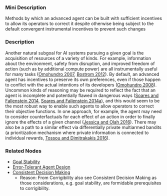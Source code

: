 ### Mini Description

Methods by which an advanced agent can be built with sufficient incentives to allow its operators to correct it despite otherwise being subject to the default convergent instrumental incentives to prevent such changes

### Description

Another natural subgoal for AI systems pursuing a given goal is the acquisition of resources of a variety of kinds. For example, information about the environment, safety from disruption, and improved freedom of action (such as by additional compute power) are all instrumentally useful for many tasks ([Omohundro 2007](http://selfawaresystems.files.wordpress.com/2008/01/nature_of_self_improving_ai.pdf), [Bostrom 2012](http://www.nickbostrom.com/superintelligentwill.pdf)). By default, an advanced agent has incentives to preserve its own preferences, even if those happen to conflict with the actual intentions of its developers ([Omohundro 2008](https://selfawaresystems.files.wordpress.com/2008/01/ai_drives_final.pdf)). Uncommon kinds of reasoning may be required to reflect the fact that an agent is incomplete and potentially flawed in dangerous ways ([Soares and Fallenstein 2014](http://intelligence.org/files/QuestionsLogicalUncertainty.pdf), [Soares and Fallenstein 2014a](http://intelligence.org/files/TechnicalAgenda.pdf)), and this would seem to be the most robust way to enable such agents to allow operators to correct their objective functions. In one approach, for example, the agent may need to consider counterfactuals for each effect of an action in order to finally ignore the effects of a given channel ([Jessica and Olah 2016](https://agentfoundations.org/item?id=735)). There may also be a path to a similar effect via differentially private multiarmed bandits (a prioritization mechanism where private information is connected to individual rewards, [Tossou and Dimitrakakis 2016](http://www.aaai.org/Library/AAAI/aaai16contents.php)).

### Related Nodes

- [Goal Stability](/Value_Alignment/Foundations/Consistent_Decision_Making/Goal_Stability/Goal_Stability.md)
- [Error-Tolerant Agent Design](/Value_Alignment/Validation/Averting_Instrumental_Incentives/Error-Tolerant_Agent_Design/Error-Tolerant_Agent_Design.md)
- [Consistent Decision Making](/Value_Alignment/Foundations/Consistent_Decision_Making/Consistent_Decision_Making.md)
	- Reason: From Corrigibility also see Consistent Decision Making as those considerations, e.g. goal stability, are formidable prerequisites to corrigibility.
